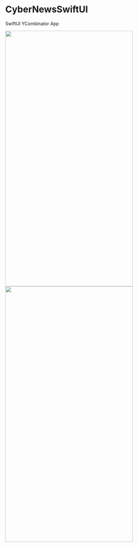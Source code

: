 # CyberNewsSwiftUI
SwiftUI YCombinator App

<img src="https://i.imgur.com/amFGC6y.png" width="400" height="800" /><img src="https://i.imgur.com/B2nTMfc.png" width="400" height="800" />
